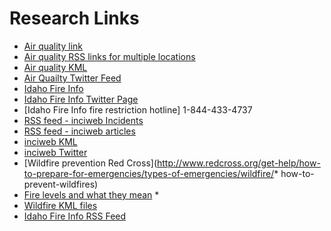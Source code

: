 # Research Links

* [Air quality link](https://airnow.gov/)
* [Air quality RSS links for multiple locations](http://feeds.enviroflash.info/)
* [Air quality KML](https://files.airnowtech.org/airnow/today/airnow.kml)
* [Air Quailty Twitter Feed](https://twitter.com/airnow)
* [Idaho Fire Info](http://www.idahofireinfo.com/search/label/Eastern) 
* [Idaho Fire Info Twitter Page](https://twitter.com/Idahofireinfo/lists/idaho-fire-information)
* [Idaho Fire Info fire restriction hotline] 1-844-433-4737 
* [RSS feed - inciweb Incidents](https://inciweb.nwcg.gov/feeds/rss/incidents/)
* [RSS feed - inciweb articles](https://inciweb.nwcg.gov/feeds/rss/articles/)
* [inciweb KML](https://inciweb.nwcg.gov/feeds/maps/)
* [inciweb Twitter](https://twitter.com/inciweb)
* [Wildfire prevention Red Cross](http://www.redcross.org/get-help/how-to-prepare-for-emergencies/types-of-emergencies/wildfire/* how-to-prevent-wildfires)
* [Fire levels and what they mean](https://www.fs.usda.gov/detail/inyo/home/?cid=stelprdb5173311) * 
* [Wildfire KML files](https://rmgsc.cr.usgs.gov/outgoing/GeoMAC/) 
* [Idaho Fire Info RSS Feed](http://www.idahofireinfo.com/feeds/posts/default)
